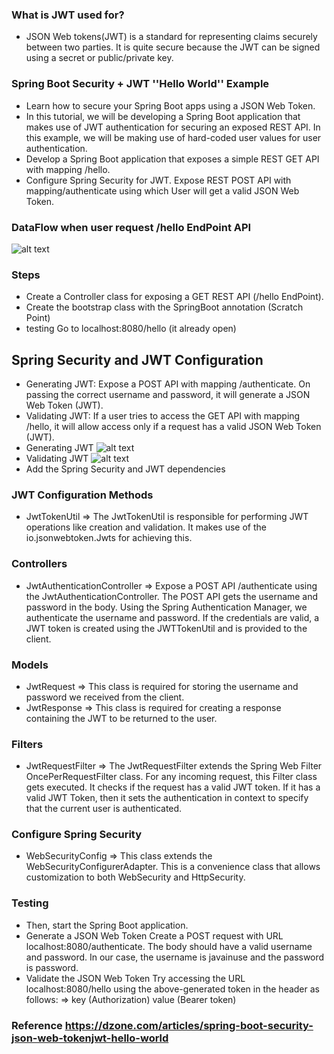 ### What is JWT used for?
* JSON Web tokens(JWT) is a standard for representing claims securely between two parties. It is quite secure because the JWT can be signed using a secret or public/private key.

### Spring Boot Security + JWT ''Hello World'' Example
* Learn how to secure your Spring Boot apps using a JSON Web Token.
* In this tutorial, we will be developing a Spring Boot application that makes use of JWT authentication for securing an exposed REST API. In this example, we will be making use of hard-coded user values for user authentication.
* Develop a Spring Boot application that exposes a simple REST GET API with mapping /hello.
* Configure Spring Security for JWT. Expose REST POST API with mapping/authenticate using which User will get a valid JSON Web Token.
### DataFlow when user request /hello EndPoint API
![alt text](https://www.javainuse.com/62-12-min.JPG "get token dataflow")


### Steps
* Create a Controller class for exposing a GET REST API (/hello EndPoint).   
* Create the bootstrap class with the SpringBoot annotation (Scratch Point)
* testing Go to localhost:8080/hello (it already open)

## Spring Security and JWT Configuration
* Generating JWT: Expose a POST API with mapping /authenticate. On passing the correct username and password, it will generate a JSON Web Token (JWT).
* Validating JWT: If a user tries to access the GET API with mapping /hello, it will allow access only if a request has a valid JSON Web Token (JWT).
* Generating JWT ![alt text](https://www.javainuse.com/62-2-min.JPG "JWT Flow")
* Validating JWT ![alt text](https://www.javainuse.com/62-3-min.JPG "Validating JWT")
* Add the Spring Security and JWT dependencies
### JWT Configuration Methods
* JwtTokenUtil => The JwtTokenUtil is responsible for performing JWT operations like creation and validation. It makes use of the io.jsonwebtoken.Jwts for achieving this.
### Controllers
* JwtAuthenticationController => Expose a POST API /authenticate using the JwtAuthenticationController. The POST API gets the username and password in the body. Using the Spring Authentication Manager, we authenticate the username and password. If the credentials are valid, a JWT token is created using the JWTTokenUtil and is provided to the client.
### Models
* JwtRequest => This class is required for storing the username and password we received from the client.
* JwtResponse => This class is required for creating a response containing the JWT to be returned to the user.
### Filters
* JwtRequestFilter => The JwtRequestFilter extends the Spring Web Filter OncePerRequestFilter class. For any incoming request, this Filter class gets executed. It checks if the request has a valid JWT token. If it has a valid JWT Token, then it sets the authentication in context to specify that the current user is authenticated.
### Configure Spring Security
* WebSecurityConfig => This class extends the WebSecurityConfigurerAdapter. This is a convenience class that allows customization to both WebSecurity and HttpSecurity.
### Testing 
* Then, start the Spring Boot application.
* Generate a JSON Web Token Create a POST request with URL localhost:8080/authenticate. The body should have a valid username and password. In our case, the username is javainuse and the password is password. 
* Validate the JSON Web Token Try accessing the URL localhost:8080/hello using the above-generated token in the header as follows:
    => key (Authorization)  value (Bearer token)
    
### Reference https://dzone.com/articles/spring-boot-security-json-web-tokenjwt-hello-world












